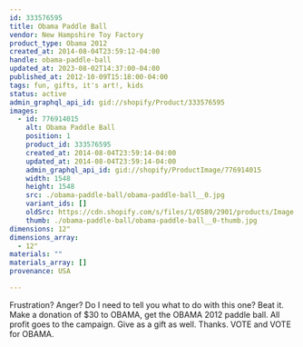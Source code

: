 ```yaml
---
id: 333576595
title: Obama Paddle Ball
vendor: New Hampshire Toy Factory
product_type: Obama 2012
created_at: 2014-08-04T23:59:12-04:00
handle: obama-paddle-ball
updated_at: 2023-08-02T14:37:00-04:00
published_at: 2012-10-09T15:18:00-04:00
tags: fun, gifts, it's art!, kids
status: active
admin_graphql_api_id: gid://shopify/Product/333576595
images:
  - id: 776914015
    alt: Obama Paddle Ball
    position: 1
    product_id: 333576595
    created_at: 2014-08-04T23:59:14-04:00
    updated_at: 2014-08-04T23:59:14-04:00
    admin_graphql_api_id: gid://shopify/ProductImage/776914015
    width: 1548
    height: 1548
    src: ./obama-paddle-ball/obama-paddle-ball__0.jpg
    variant_ids: []
    oldSrc: https://cdn.shopify.com/s/files/1/0589/2901/products/Image.jpeg?v=1407211154
    thumb: ./obama-paddle-ball/obama-paddle-ball__0-thumb.jpg
dimensions: 12"
dimensions_array:
  - 12"
materials: ""
materials_array: []
provenance: USA

---
```


Frustration? Anger? Do I need to tell you what to do with this one? Beat it. Make a donation of $30 to OBAMA, get the OBAMA 2012 paddle ball. All profit goes to the campaign. Give as a gift as well. Thanks. VOTE and VOTE for OBAMA.